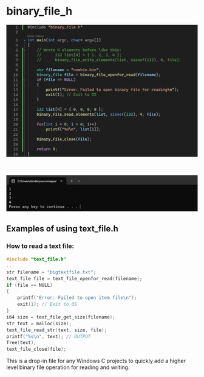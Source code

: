 # binary_file_h
![alt text](https://github.com/kimlar/binary_file_h/blob/main/binary_file-code-example.png "Showing the code")

<br>

![alt text](https://github.com/kimlar/binary_file_h/blob/main/binary_file-running.png "Showing the code in action")

## Examples of using text_file.h

### How to read a text file:
```c
#include "text_file.h"
...
str filename = "bigtextfile.txt";
text_file file = text_file_openfor_read(filename);
if (file == NULL)
{
	printf("Error: Failed to open item file\n");
	exit(1); // Exit to OS
}
i64 size = text_file_get_size(filename);
str text = malloc(size);
text_file_read_str(text, size, file);
printf("%s\n", text); // OUTPUT
free(text);
text_file_close(file);
```

This is a drop-in file for any Windows C projects to quickly add a higher level binary file operation for reading and writing.
